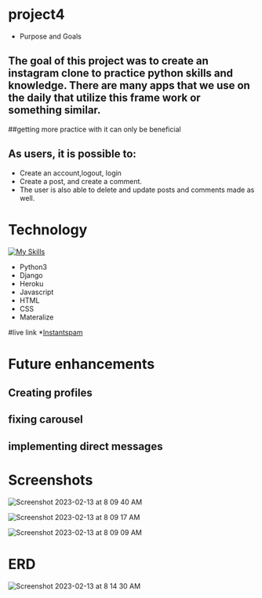 # project4

* Purpose and Goals

## The goal of this project was to create an instagram clone to practice python skills and knowledge. There are many apps that we use on the daily that utilize this frame work or something similar.
##getting more practice with it can only be beneficial 

## As users, it is possible to:
* Create an account,logout, login
* Create a post, and create a comment. 
* The user is also able to delete and update posts and comments made as well.  


# Technology

[![My Skills](https://skillicons.dev/icons?i=python,django,heroku,css,js,html,css)](https://skillicons.dev)

* Python3 
* Django 
* Heroku
* Javascript
* HTML
* CSS
* Materalize 

#live link 
*<a href="https://thawing-island-70231.herokuapp.com">Instantspam</a>

# Future enhancements
## Creating profiles
## fixing carousel
## implementing direct messages


# Screenshots 

![Screenshot 2023-02-13 at 8 09 40 AM](https://user-images.githubusercontent.com/96135428/218480880-42aaf19d-50d6-4c36-9938-3044a9684504.png)

![Screenshot 2023-02-13 at 8 09 17 AM](https://user-images.githubusercontent.com/96135428/218480964-57385606-1d7f-4f9c-8f6d-770f7e88da89.png)

![Screenshot 2023-02-13 at 8 09 09 AM](https://user-images.githubusercontent.com/96135428/218481102-d0f05681-cd0c-48c0-8773-922ec52509e0.png)

# ERD

![Screenshot 2023-02-13 at 8 14 30 AM](https://user-images.githubusercontent.com/96135428/218481692-df5cf03e-5eb8-4181-a436-14ea2178dd73.png)

